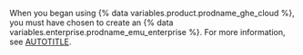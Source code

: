When you began using {% data variables.product.prodname_ghe_cloud %}, you must have chosen to create an {% data variables.enterprise.prodname_emu_enterprise %}. For more information, see [AUTOTITLE](/admin/identity-and-access-management/understanding-iam-for-enterprises/identifying-the-best-authentication-method-for-your-enterprise).
